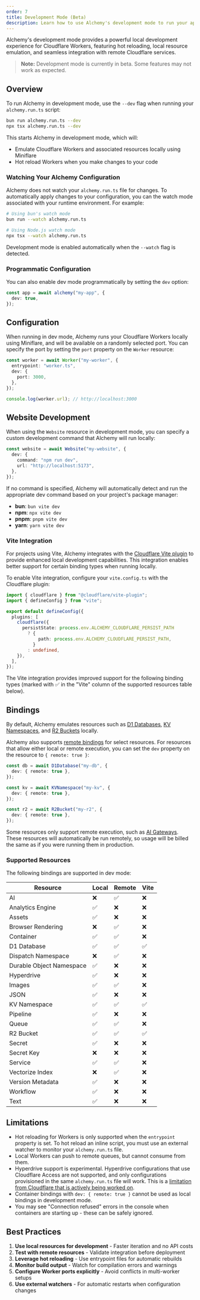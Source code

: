```yaml
---
order: 7
title: Development Mode (Beta)
description: Learn how to use Alchemy's development mode to run your application locally.
---
```


Alchemy's development mode provides a powerful local development experience for Cloudflare Workers, featuring hot reloading, local resource emulation, and seamless integration with remote Cloudflare services.

> **Note:** Development mode is currently in beta. Some features may not work as expected.

## Overview

To run Alchemy in development mode, use the `--dev` flag when running your `alchemy.run.ts` script:

```bash
bun run alchemy.run.ts --dev
npx tsx alchemy.run.ts --dev
```

This starts Alchemy in development mode, which will:

- Emulate Cloudflare Workers and associated resources locally using Miniflare
- Hot reload Workers when you make changes to your code

### Watching Your Alchemy Configuration

Alchemy does not watch your `alchemy.run.ts` file for changes. To automatically apply changes to your configuration, you can the watch mode associated with your runtime environment. For example:

```bash
# Using bun's watch mode
bun run --watch alchemy.run.ts

# Using Node.js watch mode
npx tsx --watch alchemy.run.ts
```

Development mode is enabled automatically when the `--watch` flag is detected.

### Programmatic Configuration

You can also enable dev mode programmatically by setting the `dev` option:

```typescript
const app = await alchemy("my-app", {
  dev: true,
});
```

## Configuration

When running in dev mode, Alchemy runs your Cloudflare Workers locally using Miniflare, and will be available on a randomly selected port. You can specify the port by setting the `port` property on the `Worker` resource:

```typescript
const worker = await Worker("my-worker", {
  entrypoint: "worker.ts",
  dev: {
    port: 3000,
  },
});

console.log(worker.url); // http://localhost:3000
```

## Website Development

When using the `Website` resource in development mode, you can specify a custom development command that Alchemy will run locally:

```typescript
const website = await Website("my-website", {
  dev: {
    command: "npm run dev",
    url: "http://localhost:5173",
  },
});
```

If no command is specified, Alchemy will automatically detect and run the appropriate dev command based on your project's package manager:

- **bun**: `bun vite dev`
- **npm**: `npx vite dev`
- **pnpm**: `pnpm vite dev`
- **yarn**: `yarn vite dev`

### Vite Integration

For projects using Vite, Alchemy integrates with the [Cloudflare Vite plugin](https://developers.cloudflare.com/workers/development-testing/vite/) to provide enhanced local development capabilities. This integration enables better support for certain binding types when running locally.

To enable Vite integration, configure your `vite.config.ts` with the Cloudflare plugin:

```typescript
import { cloudflare } from "@cloudflare/vite-plugin";
import { defineConfig } from "vite";

export default defineConfig({
  plugins: [
    cloudflare({
      persistState: process.env.ALCHEMY_CLOUDFLARE_PERSIST_PATH
        ? {
            path: process.env.ALCHEMY_CLOUDFLARE_PERSIST_PATH,
          }
        : undefined,
    }),
  ],
});
```

The Vite integration provides improved support for the following binding types (marked with ✅ in the "Vite" column of the supported resources table below).

## Bindings

By default, Alchemy emulates resources such as [D1 Databases](../providers/cloudflare/d1-database.md), [KV Namespaces](../providers/cloudflare/kv-namespace.md), and [R2 Buckets](../providers/cloudflare/bucket.md) locally.

Alchemy also supports [remote bindings](https://developers.cloudflare.com/workers/development-testing/#remote-bindings) for select resources. For resources that allow either local or remote execution, you can set the `dev` property on the resource to `{ remote: true }`:

```typescript
const db = await D1Database("my-db", {
  dev: { remote: true },
});

const kv = await KVNamespace("my-kv", {
  dev: { remote: true },
});

const r2 = await R2Bucket("my-r2", {
  dev: { remote: true },
});
```

Some resources only support remote execution, such as [AI Gateways](../providers/cloudflare/ai-gateway.md). These resources will automatically be run remotely, so usage will be billed the same as if you were running them in production.

### Supported Resources

The following bindings are supported in dev mode:

| Resource                 | Local | Remote | Vite |
| ------------------------ | ----- | ------ | ---- |
| AI                       | ❌    | ✅     | ❌   |
| Analytics Engine         | ✅    | ❌     | ❌   |
| Assets                   | ✅    | ❌     | ❌   |
| Browser Rendering        | ❌    | ✅     | ❌   |
| Container                | ✅    | ✅     | ❌   |
| D1 Database              | ✅    | ✅     | ✅   |
| Dispatch Namespace       | ❌    | ✅     | ❌   |
| Durable Object Namespace | ✅    | ❌     | ❌   |
| Hyperdrive               | ✅    | ❌     | ❌   |
| Images                   | ✅    | ✅     | ❌   |
| JSON                     | ✅    | ❌     | ❌   |
| KV Namespace             | ✅    | ✅     | ✅   |
| Pipeline                 | ✅    | ❌     | ❌   |
| Queue                    | ✅    | ✅     | ❌   |
| R2 Bucket                | ✅    | ✅     | ✅   |
| Secret                   | ✅    | ❌     | ❌   |
| Secret Key               | ❌    | ❌     | ❌   |
| Service                  | ✅    | ✅     | ❌   |
| Vectorize Index          | ❌    | ✅     | ❌   |
| Version Metadata         | ✅    | ❌     | ❌   |
| Workflow                 | ✅    | ❌     | ❌   |
| Text                     | ✅    | ❌     | ❌   |

## Limitations

- Hot reloading for Workers is only supported when the `entrypoint` property is set. To hot reload an inline script, you must use an external watcher to monitor your `alchemy.run.ts` file.
- Local Workers can push to remote queues, but cannot consume from them.
- Hyperdrive support is experimental. Hyperdrive configurations that use Cloudflare Access are not supported, and only configurations provisioned in the same `alchemy.run.ts` file will work. This is a [limitation from Cloudflare that is actively being worked on](https://developers.cloudflare.com/workers/development-testing/#unsupported-remote-bindings).
- Container bindings with `dev: { remote: true }` cannot be used as local bindings in development mode.
- You may see "Connection refused" errors in the console when containers are starting up - these can be safely ignored.

## Best Practices

1. **Use local resources for development** - Faster iteration and no API costs
2. **Test with remote resources** - Validate integration before deployment
3. **Leverage hot reloading** - Use entrypoint files for automatic rebuilds
4. **Monitor build output** - Watch for compilation errors and warnings
5. **Configure Worker ports explicitly** - Avoid conflicts in multi-worker setups
6. **Use external watchers** - For automatic restarts when configuration changes
